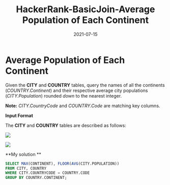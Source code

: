 ﻿---
title : HackerRank-BasicJoin-Average Population of Each Continent

tags:
    - sql
categories:
    - sql 
date: '2021-07-15'

---

# Average Population of Each Continent

Given the  **CITY**  and  **COUNTRY**  tables, query the names of all the continents (_COUNTRY.Continent_) and their respective average city populations (_CITY.Population_) rounded  _down_  to the nearest integer.

**Note:**  _CITY.CountryCode_  and  _COUNTRY.Code_  are matching key columns.

**Input Format**

The  **CITY**  and  **COUNTRY**  tables are described as follows:

![](https://s3.amazonaws.com/hr-challenge-images/8137/1449729804-f21d187d0f-CITY.jpg)

![](https://s3.amazonaws.com/hr-challenge-images/8342/1449769013-e54ce90480-Country.jpg)

**My solution **
```sql
SELECT MAX(CONTINENT), FLOOR(AVG(CITY.POPULATION))
FROM CITY, COUNTRY
WHERE CITY.COUNTRYCODE = COUNTRY.CODE
GROUP BY COUNTRY.CONTINENT;
```




